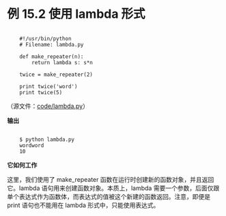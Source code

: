 # 例 15.2 使用 lambda 形式

```

    #!/usr/bin/python
    # Filename: lambda.py
    
    def make_repeater(n):
        return lambda s: s*n
    
    twice = make_repeater(2)
    
    print twice('word')
    print twice(5)

```

（源文件：[code/lambda.py](http://woodpecker.org.cn/abyteofpython_cn/chinese/code/lambda.py)）

**输出**

```

    $ python lambda.py
    wordword
    10

```

**它如何工作**

这里，我们使用了 make_repeater 函数在运行时创建新的函数对象，并且返回它。lambda 语句用来创建函数对象。本质上，lambda 需要一个参数，后面仅跟单个表达式作为函数体，而表达式的值被这个新建的函数返回。注意，即便是 print 语句也不能用在 lambda 形式中，只能使用表达式。
